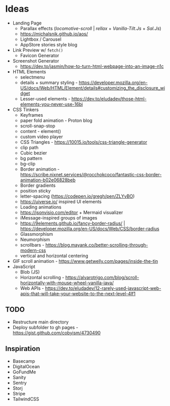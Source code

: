# Ideas

- Landing Page
  - Parallax effects (_locomotive-scroll_ | _rellax_ + _Vanilla-Tilt.Js_ + _Sal.Js_)
  - https://michalsnik.github.io/aos/
  - Lightbox / Carousel
  - AppStore stories style blog
- Link Preview w/ `fetch()`
  - Favicon Generator
- Screenshot Generator
  - https://dev.to/jasmin/how-to-turn-html-webpage-into-an-image-n1c
- HTML Elements
  - selectmenu
  - details + summary styling - https://developer.mozilla.org/en-US/docs/Web/HTML/Element/details#customizing_the_disclosure_widget
  - Lesser-used elements - https://dev.to/eludadev/those-html-elements-you-never-use-16bi
- CSS Tinkers
  - Keyframes
  - paper fold animation - Proton blog
  - scroll-snap-stop
  - content - element()
  - custom video player
  - CSS Triangles - https://10015.io/tools/css-triangle-generator
  - clip path
  - Cubic bezier
  - bg pattern
  - bg-clip
  - Border animation - https://scribe.nixnet.services/@rocchokcoco/fantastic-css-border-animation-b02e06828beb
  - Border gradients
  - position sticky
  - letter-spacing (https://codepen.io/gregh/pen/ZLYvBO)
  - https://uiverse.io/ inspired UI elements
  - Loading animations
  - https://jsonvisio.com/editor + Mermaid visualizer
  - iMessage-inspired groups of images
  - https://9elements.github.io/fancy-border-radius/ | https://developer.mozilla.org/en-US/docs/Web/CSS/border-radius
  - Glassmorphism
  - Neumorphism
  - scrollbars - https://blog.mayank.co/better-scrolling-through-modern-css
  - vertical and horizontal centering
- GIF scroll animation - https://www.getwelly.com/pages/inside-the-tin
- JavaScript
  - Blob (JS)
  - Horizontal scrolling - https://alvarotrigo.com/blog/scroll-horizontally-with-mouse-wheel-vanilla-java/
  - Web APIs - https://dev.to/eludadev/12-rarely-used-javascript-web-apis-that-will-take-your-website-to-the-next-level-4lf1

## TODO

- Restructure main directory
- Deploy subfolder to gh pages - https://gist.github.com/cobyism/4730490

## Inspiration

- Basecamp
- DigitalOcean
- GoFundMe
- Sanity
- Sentry
- Storj
- Stripe
- TailwindCSS

